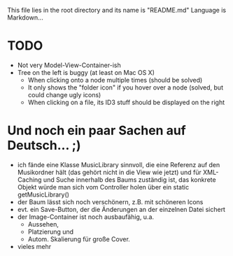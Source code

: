This file lies in the root directory and its name is "README.md"
Language is Markdown...

# TODO

* Not very Model-View-Container-ish
* Tree on the left is buggy (at least on Mac OS X)
  * When clicking onto a node multiple times (should be solved)
  * It only shows the "folder icon" if you hover over a node (solved, but could change ugly icons)
  * When clicking on a file, its ID3 stuff should be displayed on the right
  
# Und noch ein paar Sachen auf Deutsch... ;)
* ich fände eine Klasse MusicLibrary sinnvoll, die eine Referenz auf den Musikordner hält (das gehört nicht in die View wie jetzt) und für XML-Caching und Suche innerhalb des Baums zuständig ist, das konkrete Objekt würde man sich vom Controller holen über ein static getMusicLibrary()
* der Baum lässt sich noch verschönern, z.B. mit schöneren Icons
* evt. ein Save-Button, der die Änderungen an der einzelnen Datei sichert
* der Image-Container ist noch ausbaufähig, u.a. 
  * Aussehen, 
  * Platzierung und 
  * Autom. Skalierung für große Cover.
* vieles mehr